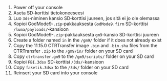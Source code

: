 1. Power off your console
2. Aseta SD-korttisi tietokoneeseesi
3. Luo `3ds`‑niminen kansio SD‑korttisi juureen, jos sitä ei jo ole olemassa
4. Kopioi GodMode9‑`.zip`‑pakkauksesta `GodMode9.firm` SD-korttisi `/luma/payloads/`‑kansioon
5. Kopioi GodMode9-`.zip`-pakkauksesta `gm9`-kansio SD-korttisi juureen
6. Create a folder named `in` in the `/gm9/` folder if it does not already exist
7. Copy the 11.15.0 CTRTransfer image `.bin` and `.bin.sha` files from the CTRTransfer `.zip` to the `/gm9/in/` folder on your SD card
8. Copy `ctrtransfer.gm9` to the `/gm9/scripts/` folder on your SD card
9. Kopioi `FBI.3dsx` SD-korttisi `/3ds/`-kansioon
10. Copy `faketik.3dsx` to the `/3ds/` folder on your SD card
11. Reinsert your SD card into your console

